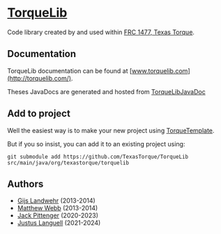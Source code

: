 # [TorqueLib](http://torquelib.com/)

Code library created by and used within [FRC 1477, Texas Torque](https://texastorque.org/).

## Documentation

TorqueLib documentation can be found at [www.torquelib.com](http://torquelib.com/).

Theses JavaDocs are generated and hosted from [TorqueLibJavaDoc](https://github.com/TexasTorque/TorqueLibJavaDoc)

## Add to project

Well the easiest way is to make your new project using [TorqueTemplate](https://github.com/TexasTorque/TorqueTemplate).

But if you so insist, you can add it to an existing project using:

`git submodule add https://github.com/TexasTorque/TorqueLib src/main/java/org/texastorque/torquelib`

## Authors

- [Gijs Landwehr](https://www.gijs.land/) (2013-2014)
- [Matthew Webb](https://www.linkedin.com/in/noviv/) (2013-2014)
- [Jack Pittenger](https://saddy.dev/) (2020-2023)
- [Justus Languell](https://www.justusl.com/) (2021-2024)
